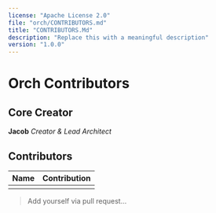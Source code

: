 ```yaml
---
license: "Apache License 2.0"
file: "orch/CONTRIBUTORS.md"
title: "CONTRIBUTORS.Md"
description: "Replace this with a meaningful description"
version: "1.0.0"
---
```


# Orch Contributors

## Core Creator

**Jacob**
*Creator & Lead Architect*

## Contributors

| Name         | Contribution                  |
|--------------|-------------------------------|
|              |                               |

> Add yourself via pull request...
